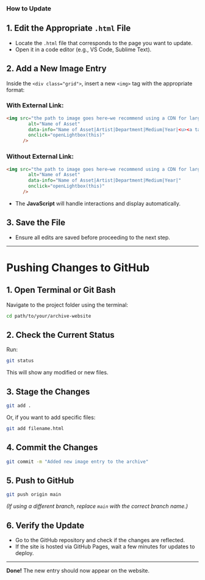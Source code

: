 ### **How to Update**
## 1. Edit the Appropriate `.html` File
- Locate the `.html` file that corresponds to the page you want to update.
- Open it in a code editor (e.g., VS Code, Sublime Text).

## 2. Add a New Image Entry
Inside the `<div class="grid">`, insert a new `<img>` tag with the appropriate format:

### **With External Link:**
```html
<img src="the path to image goes here–we recommend using a CDN for large files"
        alt="Name of Asset"
        data-info="Name of Asset|Artist|Department|Medium|Year|<u><a target = '_blank' href='link to external link' target='_blank'>🖇️</a></u>"
        onclick="openLightbox(this)"
      />
```

### **Without External Link:**
```html
<img src="the path to image goes here–we recommend using a CDN for large files"
        alt="Name of Asset"
        data-info="Name of Asset|Artist|Department|Medium|Year|"
        onclick="openLightbox(this)"
      />
```

- The **JavaScript** will handle interactions and display automatically.

## 3. Save the File
- Ensure all edits are saved before proceeding to the next step.

---

# Pushing Changes to GitHub

## 1. Open Terminal or Git Bash
Navigate to the project folder using the terminal:
```bash
cd path/to/your/archive-website
```

## 2. Check the Current Status
Run:
```bash
git status
```
This will show any modified or new files.

## 3. Stage the Changes
```bash
git add .
```
Or, if you want to add specific files:
```bash
git add filename.html
```

## 4. Commit the Changes
```bash
git commit -m "Added new image entry to the archive"
```

## 5. Push to GitHub
```bash
git push origin main
```
*(If using a different branch, replace `main` with the correct branch name.)*

## 6. Verify the Update
- Go to the GitHub repository and check if the changes are reflected.
- If the site is hosted via GitHub Pages, wait a few minutes for updates to deploy.

---

**Done!** The new entry should now appear on the website. 
